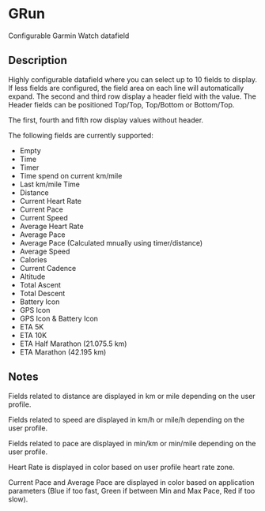 # GRun
Configurable Garmin Watch datafield

## Description
Highly configurable datafield where you can select up to 10 fields to display. If less fields are configured, the field area on each line will automatically expand.
The second and third row display a header field with the value. The Header fields can be positioned Top/Top, Top/Bottom or Bottom/Top.

The first, fourth and fifth row display values without header.

The following fields are currently supported:
- Empty
- Time
- Timer
- Time spend on current km/mile
- Last km/mile Time
- Distance
- Current Heart Rate
- Current Pace
- Current Speed
- Average Heart Rate
- Average Pace
- Average Pace (Calculated mnually using timer/distance)
- Average Speed
- Calories
- Current Cadence
- Altitude
- Total Ascent
- Total Descent
- Battery Icon
- GPS Icon
- GPS Icon & Battery Icon
- ETA 5K
- ETA 10K
- ETA Half Marathon (21.075.5 km)
- ETA Marathon (42.195 km)

## Notes
Fields related to distance are displayed in km or mile depending on the user profile.

Fields related to speed are displayed in km/h or mile/h depending on the user profile.

Fields related to pace are displayed in min/km or min/mile depending on the user profile.

Heart Rate is displayed in color based on user profile heart rate zone.

Current Pace and Average Pace are displayed in color based on application parameters (Blue if too fast, Green if between Min and Max Pace, Red if too slow).
